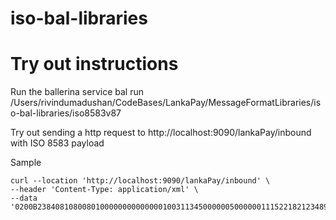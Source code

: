 # iso-bal-libraries

# Try out instructions
Run the ballerina service
bal run /Users/rivindumadushan/CodeBases/LankaPay/MessageFormatLibraries/iso-bal-libraries/iso8583v87 

Try out sending a http request to http://localhost:9090/lankaPay/inbound with ISO 8583 payload


Sample

```
curl --location 'http://localhost:9090/lankaPay/inbound' \
--header 'Content-Type: application/xml' \
--data '0200B2384081080080100000000000000100311345000000500000011152218212348945566612348888120610000912a456789123012006abc123107002008NTBCLKLX004011NTBCLKLXXXX005004900000600460000070049001010003123011004MBNO012013006041234123401300200'
```
